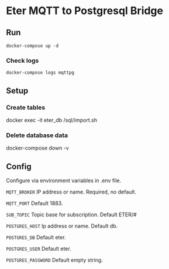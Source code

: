 # Eter MQTT to Postgresql Bridge

## Run

    docker-compose up -d

### Check logs

    docker-compose logs mqttpg


## Setup

### Create tables

  docker exec -it eter_db /sql/import.sh

### Delete database data

  docker-compose down -v


## Config

Configure via environment variables in .env file.

`MQTT_BROKER` IP address or name. Required, no default.

`MQTT_PORT` Default 1883.

`SUB_TOPIC` Topic base for subscription. Default ETER/#

`POSTGRES_HOST` Ip address or name. Default db.

`POSTGRES_DB` Default eter.

`POSTGRES_USER` Default eter.

`POSTGRES_PASSWORD` Default empty string.
